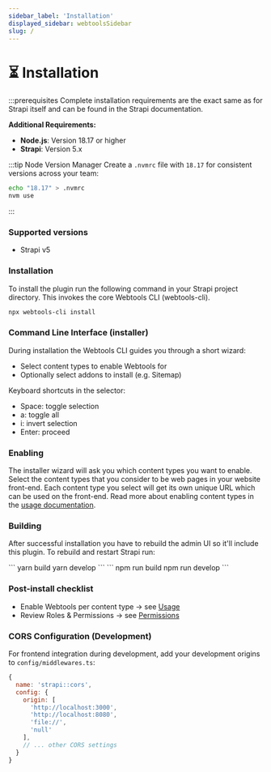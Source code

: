 ```yaml
---
sidebar_label: 'Installation'
displayed_sidebar: webtoolsSidebar
slug: /
---
```


# ⏳ Installation

:::prerequisites
Complete installation requirements are the exact same as for Strapi itself and can be found in the Strapi documentation.

**Additional Requirements:**
- **Node.js**: Version 18.17 or higher
- **Strapi**: Version 5.x

:::tip Node Version Manager
Create a `.nvmrc` file with `18.17` for consistent versions across your team:
```bash
echo "18.17" > .nvmrc
nvm use
```
:::

### Supported versions

- Strapi v5

### Installation

To install the plugin run the following command in your Strapi project directory. This invokes the core Webtools CLI (webtools-cli).

```bash
npx webtools-cli install
```

### Command Line Interface (installer)

During installation the Webtools CLI guides you through a short wizard:
- Select content types to enable Webtools for
- Optionally select addons to install (e.g. Sitemap)

Keyboard shortcuts in the selector:
- Space: toggle selection
- a: toggle all
- i: invert selection
- Enter: proceed

### Enabling

The installer wizard will ask you which content types you want to enable. Select the content types that you consider to be web pages in your website front-end. Each content type you select will get its own unique URL which can be used on the front-end. Read more about enabling content types in the [usage documentation](/webtools/usage).

### Building

After successful installation you have to rebuild the admin UI so it'll include this plugin. To rebuild and restart Strapi run:

<Tabs groupId="yarn-npm">
  <TabItem value="yarn" label="Yarn">
    ```
    yarn build
    yarn develop
    ```
  </TabItem>
  <TabItem value="npm" label="NPM">
    ```
    npm run build
    npm run develop
    ```
  </TabItem>
</Tabs>

### Post-install checklist

- Enable Webtools per content type → see [Usage](/webtools/usage)
- Review Roles & Permissions → see [Permissions](/webtools/permissions)

### CORS Configuration (Development)

For frontend integration during development, add your development origins to `config/middlewares.ts`:

```js
{
  name: 'strapi::cors',
  config: {
    origin: [
      'http://localhost:3000',
      'http://localhost:8080', 
      'file://',
      'null'
    ],
    // ... other CORS settings
  }
}
```

